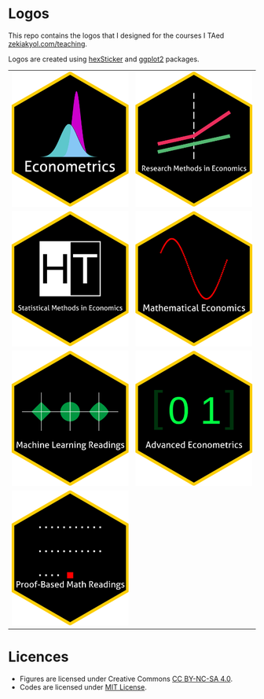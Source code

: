 # Logos

This repo contains the logos that I designed for the courses I TAed [zekiakyol.com/teaching](https://zekiakyol.com/teaching).

Logos are created using [hexSticker](https://github.com/GuangchuangYu/hexSticker) and [ggplot2](https://github.com/tidyverse/ggplot2) packages.

<table align="center">
  <tr>
    <td valign="top"><img src="https://github.com/zekiakyol/logos/blob/main/logos_png/econometrics_logo.png" width="300"></td>
    <td valign="top"><img src="https://github.com/zekiakyol/logos/blob/main/logos_png/research_methods_in_economics_logo.png" width="300"></td>
  </tr>
  <tr>
    <td valign="top"><img src="https://github.com/zekiakyol/logos/blob/main/logos_png/statistical_methods_in_economics_logo.png" width="300"></td>
    <td valign="top"><img src="https://github.com/zekiakyol/logos/blob/main/logos_png/mathematical_economics_logo.png" width="300"></td>
  </tr>
  <tr>
    <td valign="top"><img src="https://github.com/zekiakyol/logos/blob/main/logos_png/mlreadings_logo.png" width="300"></td>
    <td valign="top"><img src="https://github.com/zekiakyol/logos/blob/main/logos_png/advanced_econometrics_logo.png" width="300"></td>
  </tr>
    <tr>
    <td valign="top"><img src="https://github.com/zekiakyol/logos/blob/main/logos_png/proofbasedmath_readings_logo.png" width="300"></td>
    <td valign="top"><img width="300"></td>
  </tr>
</table>

# Licences

- Figures are licensed under Creative Commons [CC BY-NC-SA 4.0](https://creativecommons.org/licenses/by-nc-sa/4.0).
- Codes are licensed under [MIT License](https://github.com/zekiakyol/logos/blob/main/LICENSE).